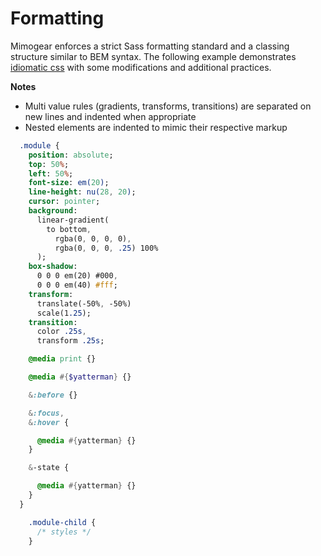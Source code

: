 # Formatting

Mimogear enforces a strict Sass formatting standard and a classing structure similar to BEM syntax. The following example demonstrates [idiomatic css](https://github.com/necolas/idiomatic-css) with some modifications and additional practices.

**Notes**

* Multi value rules (gradients, transforms, transitions) are separated on new lines and indented when appropriate
* Nested elements are indented to mimic their respective markup

```sass
  .module {
    position: absolute;
    top: 50%;
    left: 50%;
    font-size: em(20);
    line-height: nu(28, 20);
    cursor: pointer;
    background:
      linear-gradient(
        to bottom,
          rgba(0, 0, 0, 0),
          rgba(0, 0, 0, .25) 100%
      );
    box-shadow:
      0 0 0 em(20) #000,
      0 0 0 em(40) #fff;
    transform:
      translate(-50%, -50%)
      scale(1.25);
    transition:
      color .25s,
      transform .25s;

    @media print {}

    @media #{$yatterman} {}

    &:before {}

    &:focus,
    &:hover {

      @media #{yatterman} {}
    }

    &-state {

      @media #{yatterman} {}
    }
  }

    .module-child {
      /* styles */
    }
```
